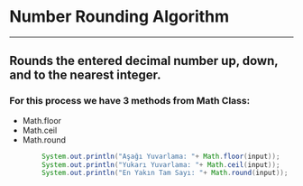 # Number Rounding Algorithm
***
## Rounds the entered decimal number up, down, and to the nearest integer.
### For this process we have 3 methods from Math Class: 
* Math.floor
* Math.ceil
* Math.round
```java
        System.out.println("Aşağı Yuvarlama: "+ Math.floor(input));
        System.out.println("Yukarı Yuvarlama: "+ Math.ceil(input));
        System.out.println("En Yakın Tam Sayı: "+ Math.round(input));
```
